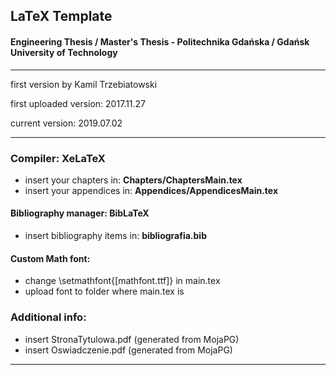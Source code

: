 ﻿## LaTeX Template 
#### Engineering Thesis / Master's Thesis - Politechnika Gdańska / Gdańsk University of Technology

---

first version by Kamil Trzebiatowski

first uploaded version: 2017.11.27

current version: 2019.07.02

---

### Compiler: **XeLaTeX**
- insert your chapters in: **Chapters/ChaptersMain.tex**
- insert your appendices in: **Appendices/AppendicesMain.tex**

#### Bibliography manager: **BibLaTeX**
- insert bibliography items in: **bibliografia.bib**

#### Custom Math font:
- change \setmathfont{[mathfont.ttf]} in main.tex
- upload font to folder where main.tex is

### Additional info:
- insert StronaTytulowa.pdf (generated from MojaPG)
- insert Oswiadczenie.pdf (generated from MojaPG)

--- 

